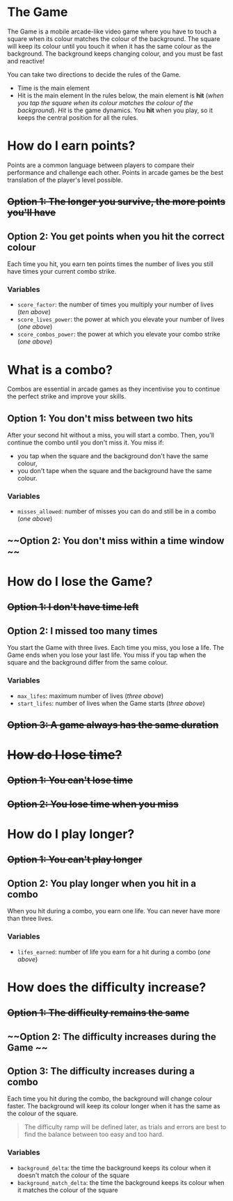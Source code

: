 # The Game

The Game is a mobile arcade-like video game where you have to touch a square when its colour matches the colour of the background.
The square will keep its colour until you touch it when it has the same colour as the background.
The background keeps changing colour, and you must be fast and reactive!

You can take two directions to decide the rules of the Game.
  - Time is the main element
  - Hit is the main element
In the rules below, the main element is **hit** (*when you tap the square when its colour matches the colour of the background*). *Hit* is the game dynamics. You **hit** when you play, so it keeps the central position for all the rules.

# How do I earn points?
Points are a common language between players to compare their performance and challenge each other. Points in arcade games be the best translation of the player's level possible.

## ~~Option 1: The longer you survive, the more points you'll have~~
## Option 2: You get points when you hit the correct colour
Each time you hit, you earn ten points times the number of lives you still have times your current combo strike.

### Variables
- `score_factor`: the number of times you multiply your number of lives (*ten above*)
- `score_lives_power`: the power at which you elevate your number of lives (*one above*)
- `score_combos_power`: the power at which you elevate your combo strike (*one above*)

# What is a combo?
Combos are essential in arcade games as they incentivise you to continue the perfect strike and improve your skills.

## Option 1: You don't miss between two hits
After your second hit without a miss, you will start a combo. Then, you'll continue the combo until you don't miss it.
You miss if:
  - you tap when the square and the background don't have the same colour,
  - you don't tape when the square and the background have the same colour.

### Variables
- `misses_allowed`: number of misses you can do and still be in a combo (*one above*)

## ~~Option 2: You don't miss within a time window ~~

# How do I lose the Game?
## ~~Option 1: I don't have time left~~
## Option 2: I missed too many times
You start the Game with three lives. Each time you miss, you lose a life. The Game ends when you lose your last life.
You miss if you tap when the square and the background differ from the same colour.

### Variables
- `max_lifes`: maximum number of lives (*three above*)
- `start_lifes`: number of lives when the Game starts (*three above*)

## ~~Option 3: A game always has the same duration~~

# ~~How do I lose time?~~
## ~~Option 1: You can't lose time~~
## ~~Option 2: You lose time when you miss~~

# How do I play longer?
## ~~Option 1: You can't play longer~~
## Option 2: You play longer when you hit in a combo
When you hit during a combo, you earn one life. You can never have more than three lives.

### Variables
- `lifes_earned`: number of life you earn for a hit during a combo (*one above*)

# How does the difficulty increase?
## ~~Option 1: The difficulty remains the same~~
## ~~Option 2: The difficulty increases during the Game ~~
## Option 3: The difficulty increases during a combo
Each time you hit during the combo, the background will change colour faster.
The background will keep its colour longer when it has the same as the colour of the square.

>The difficulty ramp will be defined later, as trials and errors are best to find the balance between too easy and too hard.

### Variables
- `background_delta`: the time the background keeps its colour when it doesn't match the colour of the square
- `background_match_delta`: the time the background keeps its colour when it matches the colour of the square